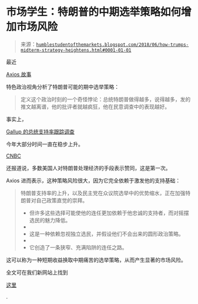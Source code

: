 <!--yml

分类：未分类

日期：2024-05-18 02:40:18

-->

# 市场学生：特朗普的中期选举策略如何增加市场风险

> 来源：[`humblestudentofthemarkets.blogspot.com/2018/06/how-trumps-midterm-strategy-heightens.html#0001-01-01`](https://humblestudentofthemarkets.blogspot.com/2018/06/how-trumps-midterm-strategy-heightens.html#0001-01-01)

最近

[Axios 故事](https://www.axios.com/donald-trump-political-polarization-norms-polling-reelection-62630b4f-6924-4140-9da8-72ea2300e560.html)

特色政治视角分析了特朗普可能的期中选举策略：

> 定义这个政治时刻的一个奇怪悖论：总统特朗普做得越多，说得越多，发的推文越离谱，他的批评者就越疯狂，他在民意调查中的表现越好。

事实上，

[Gallup 的总统支持率跟踪调查](https://news.gallup.com/poll/203207/trump-job-approval-weekly.aspx)

今年大部分时间一直在稳步上升。

[CNBC](https://www.cnbc.com/2018/06/25/majority-of-americans-approve-of-trumps-handling-of-the-economy.html)

还报道说，多数美国人对特朗普处理经济的手段表示赞同，这是第一次。

Axios 进而表示，这种策略风险很大，因为它完全依赖于激发他的支持基础：

> 特朗普支持率的上升，以及民主党在众议院选举中的优势缩水，正在加强特朗普对自己政策直觉的崇拜。
> 
> +   但许多这些选择可能使他的连任更加依赖于他忠诚的支持者，而对摇摆选民的魅力降低。
> +   
> +   这是一种依赖忽视独立选民，并假设他们不会出来的圆形政治策略。
> +   
> +   它创造了一条狭窄、充满陷阱的连任之路。

这可以称为一种短期收益换取中期痛苦的选举策略，从而产生显著的市场风险。

全文可在我们新网站上找到

[这里](https://humblestudentofthemarkets.com/2018/06/25/how-trumps-midterm-strategy-heightens-market-risk/)

.
